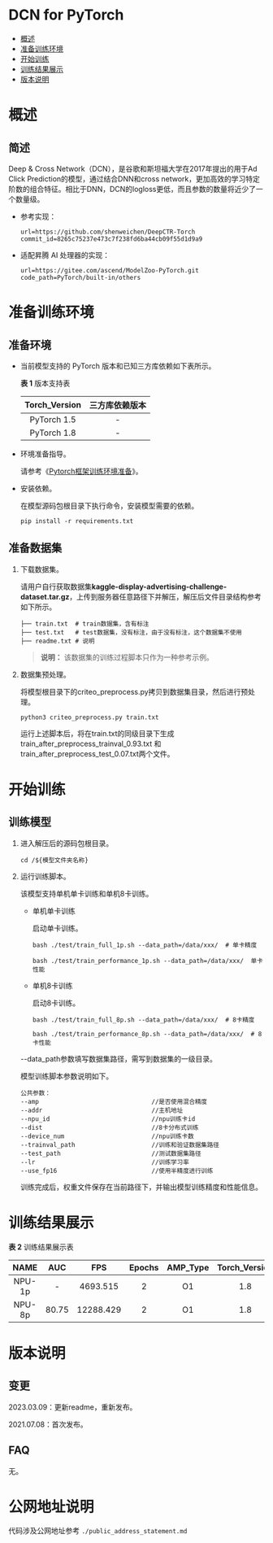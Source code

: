 # DCN for PyTorch

-   [概述](#概述)
-   [准备训练环境](#准备训练环境)
-   [开始训练](#开始训练)
-   [训练结果展示](#训练结果展示)
-   [版本说明](#版本说明)

# 概述

## 简述

Deep & Cross Network（DCN），是谷歌和斯坦福大学在2017年提出的用于Ad Click Prediction的模型，通过结合DNN和cross network，更加高效的学习特定阶数的组合特征。相比于DNN，DCN的logloss更低，而且参数的数量将近少了一个数量级。

- 参考实现：

  ```
  url=https://github.com/shenweichen/DeepCTR-Torch
  commit_id=8265c75237e473c7f238fd6ba44cb09f55d1d9a9
  ```

- 适配昇腾 AI 处理器的实现：

  ```
  url=https://gitee.com/ascend/ModelZoo-PyTorch.git
  code_path=PyTorch/built-in/others
  ```


# 准备训练环境

## 准备环境

- 当前模型支持的 PyTorch 版本和已知三方库依赖如下表所示。

  **表 1**  版本支持表

  | Torch_Version      | 三方库依赖版本                                 |
  | :--------: | :----------------------------------------------------------: |
  | PyTorch 1.5 | - |
  | PyTorch 1.8 | - |
  
- 环境准备指导。

  请参考《[Pytorch框架训练环境准备](https://www.hiascend.com/document/detail/zh/ModelZoo/pytorchframework/ptes)》。
  
- 安装依赖。

  在模型源码包根目录下执行命令，安装模型需要的依赖。
  ```
  pip install -r requirements.txt
  ```


## 准备数据集

1. 下载数据集。

   请用户自行获取数据集**kaggle-display-advertising-challenge-dataset.tar.gz**，上传到服务器任意路径下并解压，解压后文件目录结构参考如下所示。
   ```
   ├── train.txt  # train数据集，含有标注
   ├── test.txt   # test数据集，没有标注，由于没有标注，这个数据集不使用
   ├── readme.txt # 说明
   ```

   > **说明：** 
   > 该数据集的训练过程脚本只作为一种参考示例。

2. 数据集预处理。

   将模型根目录下的criteo_preprocess.py拷贝到数据集目录，然后进行预处理。
   
   ```
   python3 criteo_preprocess.py train.txt
   ```
   运行上述脚本后，将在train.txt的同级目录下生成 train_after_preprocess_trainval_0.93.txt 和 train_after_preprocess_test_0.07.txt两个文件。

# 开始训练

## 训练模型

1. 进入解压后的源码包根目录。

   ```
   cd /${模型文件夹名称} 
   ```

2. 运行训练脚本。

   该模型支持单机单卡训练和单机8卡训练。

   - 单机单卡训练

     启动单卡训练。

     ```
     bash ./test/train_full_1p.sh --data_path=/data/xxx/  # 单卡精度
     
     bash ./test/train_performance_1p.sh --data_path=/data/xxx/  单卡性能
     ```

   - 单机8卡训练

     启动8卡训练。

     ```
     bash ./test/train_full_8p.sh --data_path=/data/xxx/  # 8卡精度
     
     bash ./test/train_performance_8p.sh --data_path=/data/xxx/  # 8卡性能
     ```

   --data_path参数填写数据集路径，需写到数据集的一级目录。

   模型训练脚本参数说明如下。

   ```
   公共参数：
   --amp                               //是否使用混合精度
   --addr                              //主机地址
   --npu_id                            //npu训练卡id
   --dist                              //8卡分布式训练
   --device_num                        //npu训练卡数
   --trainval_path                     //训练和验证数据集路径
   --test_path                         //测试数据集路径
   --lr                                //训练学习率
   --use_fp16                          //使用半精度进行训练
   ```
   
   训练完成后，权重文件保存在当前路径下，并输出模型训练精度和性能信息。

# 训练结果展示

**表 2**  训练结果展示表

| NAME | AUC | FPS       | Epochs   | AMP_Type | Torch_Version |
| :------: | :------:  | :------: | :------: | :------: | :------: |
| NPU-1p | - | 4693.515 | 2 | O1 | 1.8 |
| NPU-8p | 80.75 | 12288.429 | 2 | O1 | 1.8 |

# 版本说明

## 变更

2023.03.09：更新readme，重新发布。

2021.07.08：首次发布。

## FAQ

无。

# 公网地址说明

代码涉及公网地址参考 ```./public_address_statement.md```
